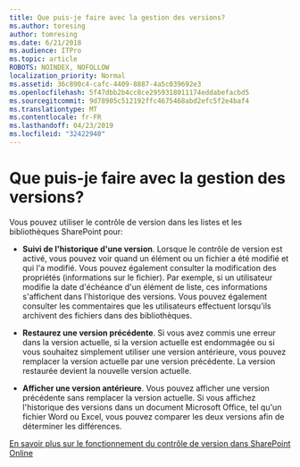 ```yaml
---
title: Que puis-je faire avec la gestion des versions?
ms.author: toresing
author: tomresing
ms.date: 6/21/2018
ms.audience: ITPro
ms.topic: article
ROBOTS: NOINDEX, NOFOLLOW
localization_priority: Normal
ms.assetid: 36c890c4-cafc-4409-8887-4a5c039692e3
ms.openlocfilehash: 5f47dbb2b4cc8ce2959318011174eddabefacbd5
ms.sourcegitcommit: 9d78905c512192ffc4675468abd2efc5f2e4baf4
ms.translationtype: MT
ms.contentlocale: fr-FR
ms.lasthandoff: 04/23/2019
ms.locfileid: "32422940"
---
```

# <a name="what-can-i-do-with-versioning"></a>Que puis-je faire avec la gestion des versions?

Vous pouvez utiliser le contrôle de version dans les listes et les bibliothèques SharePoint pour:
  
- **Suivi de l'historique d'une version**. Lorsque le contrôle de version est activé, vous pouvez voir quand un élément ou un fichier a été modifié et qui l'a modifié. Vous pouvez également consulter la modification des propriétés (informations sur le fichier). Par exemple, si un utilisateur modifie la date d'échéance d'un élément de liste, ces informations s'affichent dans l'historique des versions. Vous pouvez également consulter les commentaires que les utilisateurs effectuent lorsqu'ils archivent des fichiers dans des bibliothèques. 
    
- **Restaurez une version précédente**. Si vous avez commis une erreur dans la version actuelle, si la version actuelle est endommagée ou si vous souhaitez simplement utiliser une version antérieure, vous pouvez remplacer la version actuelle par une version précédente. La version restaurée devient la nouvelle version actuelle. 
    
- **Afficher une version antérieure**. Vous pouvez afficher une version précédente sans remplacer la version actuelle. Si vous affichez l'historique des versions dans un document Microsoft Office, tel qu'un fichier Word ou Excel, vous pouvez comparer les deux versions afin de déterminer les différences. 
    
[En savoir plus sur le fonctionnement du contrôle de version dans SharePoint Online](https://go.microsoft.com/fwlink/?linkid=875710)
  

